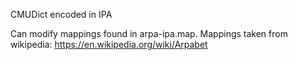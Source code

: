 CMUDict encoded in IPA

Can modify mappings found in arpa-ipa.map.
Mappings taken from wikipedia: https://en.wikipedia.org/wiki/Arpabet
